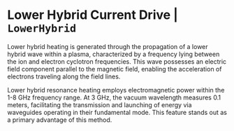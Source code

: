 # Lower Hybrid Current Drive | `LowerHybrid`

Lower hybrid heating is generated through the propagation of a lower hybrid wave within a plasma, characterized by a frequency lying between the ion and electron cyclotron frequencies. This wave possesses an electric field component parallel to the magnetic field, enabling the acceleration of electrons traveling along the field lines.

Lower hybrid resonance heating employs electromagnetic power within the 1-8 GHz frequency range. At 3 GHz, the vacuum wavelength measures 0.1 meters, facilitating the transmission and launching of energy via waveguides operating in their fundamental mode. This feature stands out as a primary advantage of this method.
